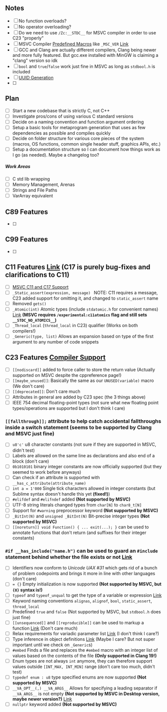 ## Notes
- [ ] No function overloads?
- [ ] No operator overloading?
- [ ] Do we need to use `/Zc:__STDC__` for MSVC compiler in order to use C23 "properly"
- [ ] MSVC Compiler [Predefined Macros](http://msdn.microsoft.com/en-us/library/b0084kay.aspx) like `_MSC_VER` [Link](https://sourceforge.net/p/predef/wiki/Compilers/#microsoft-visual-c) 
- [ ] GCC and Clang are actually different compilers, Clang being newer and more fully featured. But gcc.exe installed with MinGW is claiming a "clang" version so idk
- [ ] `bool` and `true`/`false` work just fine in MSVC as long as `stdbool.h` is included
- [ ] [UUID Generation](http://graemehill.ca/minimalist-cross-platform-uuid-guid-generation-in-c++/)
- [ ] 
## Plan
- [ ] Start a new codebase that is strictly C, not C++
- [ ] Investigate pros/cons of using various C standard versions
- [ ] Decide on a naming convention and function argument ordering
- [ ] Setup a basic tools for metaprogram generation that uses as few dependencies as possible and compiles quickly
- [ ] Decide on folder structure for various core pieces of the system (macros, OS functions, common single header stuff, graphics APIs, etc.)
- [ ] Setup a documentation structure so I can document how things work as I go (as needed). Maybe a changelog too?
##### Work Areas
- [ ] C std lib wrapping
- [ ] Memory Management, Arenas
- [ ] Strings and File Paths
- [ ] VarArray equivalent
## C89 Features
- [ ] 
## C99 Features
- [ ] 
## C11 Features [Link](https://en.cppreference.com/w/c/11) (C17 is purely bug-fixes and clarifications to C11)
- [ ] [MSVC C11 and C17 Support](https://devblogs.microsoft.com/cppblog/c11-and-c17-standard-support-arriving-in-msvc/)
- [ ] `_Static_assert(expression, message) ` NOTE: C11 requires a message, C23 added support for omitting it, and changed to `static_assert` name
- [ ] Removed `gets()`
- [ ] `_Atomic(int)` Atomic types (include `stdatomic.h` for convenient names) [Link](https://en.cppreference.com/w/c/language/atomic) **(MSVC requires `/experimental:c11atomics` flag and still sets `__STDC_NO_ATOMICS__`)**
- [ ] `_Thread_local` (`thread_local` in C23) qualifier (Works on both compilers!)
- [ ] `_Generic(type, list)` Allows an expansion based on type of the first argument to any number of code snippets
## C23 Features [Compiler Support](https://en.cppreference.com/w/c/compiler_support/23)
- [ ] `[[nodiscard]]` added to force caller to store the return value (Actually supported on MSVC despite the cppreference page!)
- [ ] `[[maybe_unused]]`: Basically the same as our `UNUSED(variable)` macro (We don't care)
- [ ] `[[deprecated]]`: Don't care much
- [ ] Attributes in general are added by C23 spec (the 3 things above)
- [ ] IEEE 754 decimal floating-point types (not sure what new floating point types/operations are supported but I don't think I care)
### `[[fallthrough]];` attribute to help catch accidental fallthroughs inside a switch statement (seems to be supported by Clang and MSVC just fine)
- [ ] `u8'c'` u8 character constants (not sure if they are supported in MSVC, didn't test)
- [ ] Labels are allowed on the same line as declarations and also end of a block (don't care)
- [ ] `0b1010101` binary integer constants are now officially supported (but they seemed to work before anyways)
- [ ] Can check if an attribute is supported with `__has_c_attribute(attribute_name)`
- [ ] `int a = 1'000` Single tick characters allowed in integer constants (but Sublime syntax doesn't handle this yet **(fixed!)**)
- [ ] `#elifdef` and `#elifndef` added **(Not supported by MSVC)**
- [ ] UTF-8 string literals changed types from `char[N]` to `char8_t[N]`
- [ ] Support for `#warning` preprocessor keyword **(Not supported by MSVC)**
- [ ] `_BitInt(N)` and `unsigned _BitInt(N)` Bit-precise integer types **(Not supported by MSVC)**
- [ ] `[[noreturn]] void Function() { ... exit(...); }` can be used to annotate functions that don't return (and suffixes for their integer constants)
### `#if __has_include("name.h")` can be used to guard an `#include` statement behind whether the file exists or not [Link](https://en.cppreference.com/w/c/preprocessor/include)
- [ ] Identifiers now conform to *Unicode UAX #31* which gets rid of a bunch of problem codepoints and brings it more in line with other languages (don't care)
- [ ] `= {}` Empty initialization is now supported **(Not supported by MSVC, but `{0}` syntax is!)**
- [ ] `typeof` and `typeof_unqual` to get the type of a variable or expression [Link](https://en.cppreference.com/w/c/language/typeof)
- [ ] Keyword naming conventions `alignas`, `alignof`, `bool`, `static_assert`, `thread_local`
- [ ] Predefined `true` and `false` (Not supported by MSVC, but `stdbool.h` does just fine)
- [ ] `[[unsequenced]]` and `[[reproducible]]` can be used to markup a function [Link](https://en.cppreference.com/w/c/language/attributes/unsequenced) (Don't care much)
- [ ] Relax requirements for variadic parameter list [Link](https://open-std.org/JTC1/SC22/WG14/www/docs/n2975.pdf) (I don't think I care?)
- [ ] Type inference in object definitions [Link](https://open-std.org/JTC1/SC22/WG14/www/docs/n3007.htm) (Maybe I care? But not super important until we check on `_Generic`s)
- [ ] `#embed` Finds a file and replaces the `#embed` macro with an integer list of values based on the contents of the file **(Only supported in Clang 19!)**
- [ ] Enum types are not always `int` anymore, they can therefore support values outside `[INT_MAX, INT_MIN]` range (don't care too much, didn't test)
- [ ] `typedef enum : u8` type specified enums are now supported **(Not supported by MSVC)**
- [ ] `__VA_OPT__(,) __VA_ARGS__` Allows for specifying a leading separator if `__VA_ARGS__` is not empty **(Not supported by MSVC in Desktop version, maybe newer version?)** [Link](https://en.cppreference.com/w/c/preprocessor/replace#Function-like_macros)
- [ ] `nullptr` keyword added **(Not supported by MSVC)**
